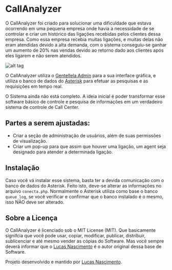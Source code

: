 # CallAnalyzer

O CallAnalyzer foi criado para solucionar uma dificuldade que estava ocorrendo em uma pequena empresa onde havia a necessidade de se controlar e criar um histórico das ligações recebidas pelos clientes dessa empresa. Como essa empresa recebia muitas ligações, e muitas delas não eram atendidas devido a alta demanda, com o sistema conseguiu-se ganhar um aumento de 20% nas vendas devido ao retorno dado aos clientes após eles ligarem e não serem atendidos.

![alt tag](http://lobaenterprise.com.br/wp-content/uploads/2017/03/callcenteranalyzer.png)

O CallAnalyzer utiliza o [Gentellela Admin](https://github.com/puikinsh/gentelella) para a sua interface gráfica, e utiliza o banco de dados do [Asterisk](https://wiki.asterisk.org/wiki/display/AST/Queue+Logs) para efetuar as pesquisas e as requisições em tempo real.

O Sistema ainda não está completo. A ideia inicial é poder transformar esse software básico de controle e pesquisa de informações em um verdadeiro sistema de controle de Call Center.

## Partes a serem ajustadas:
  - Criar a seção de administração de usuários, além de suas permissões de visualização.
  - Criar um pop-up para que assim que houver uma ligação, um agent seja designado para atender a determinada ligação.

## Instalação
Caso você vá instalar esse sistema, basta ter a devida comunicação com o banco de dados do Asterisk.
Feito isto, deve-se alterar as informações no arquivo `conecta.php`. Normalmente o Asterisk utiliza como base o banco `queue_log`, se você verificar e confirmar que o banco instalado é o mesmo, isso NÃO deve ser alterado.

## Sobre a Licença
O CallAnalyzer é licenciado sob o MIT License (MIT). Que basicamente signifcia que você pode usar, copiar, modificar, publicar, distribuir, sublicenciar e até mesmo vender as cópias do Software. Mas você sempre deverá informar que o [Lucas Nascimento](https://github.com/kidoncio) é o autor original dessa base de Software.

Projeto desenvolvido e mantido por [Lucas Nascimento](https://github.com/kidoncio "Lucas Nascimento - Kidoncio").
